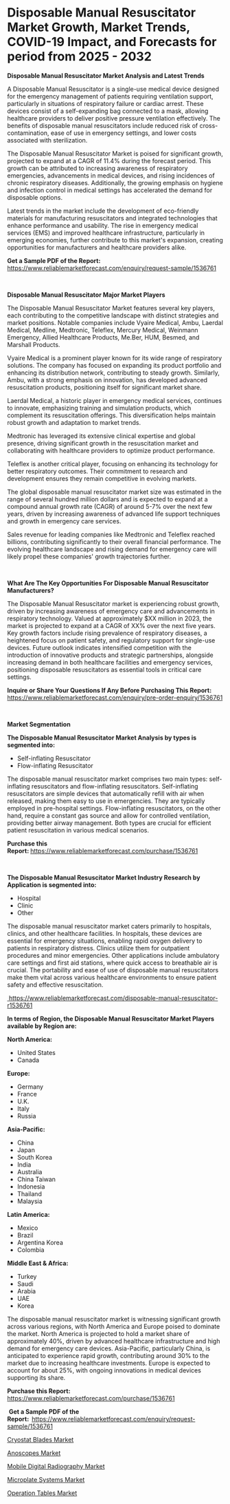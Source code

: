 <p><h1>Disposable Manual Resuscitator Market Growth, Market Trends, COVID-19 Impact, and Forecasts for period from 2025 - 2032</h1></p><p><strong>Disposable Manual Resuscitator Market Analysis and Latest Trends</strong></p>
<p><p>A Disposable Manual Resuscitator is a single-use medical device designed for the emergency management of patients requiring ventilation support, particularly in situations of respiratory failure or cardiac arrest. These devices consist of a self-expanding bag connected to a mask, allowing healthcare providers to deliver positive pressure ventilation effectively. The benefits of disposable manual resuscitators include reduced risk of cross-contamination, ease of use in emergency settings, and lower costs associated with sterilization.</p><p>The Disposable Manual Resuscitator Market is poised for significant growth, projected to expand at a CAGR of 11.4% during the forecast period. This growth can be attributed to increasing awareness of respiratory emergencies, advancements in medical devices, and rising incidences of chronic respiratory diseases. Additionally, the growing emphasis on hygiene and infection control in medical settings has accelerated the demand for disposable options. </p><p>Latest trends in the market include the development of eco-friendly materials for manufacturing resuscitators and integrated technologies that enhance performance and usability. The rise in emergency medical services (EMS) and improved healthcare infrastructure, particularly in emerging economies, further contribute to this market's expansion, creating opportunities for manufacturers and healthcare providers alike.</p></p>
<p><strong>Get a Sample PDF of the Report:&nbsp;</strong> <a href="https://www.reliablemarketforecast.com/enquiry/request-sample/1536761?utm_campaign=1875&utm_medium=2&utm_source=Github&utm_content=ia&utm_term=04032025&utm_id=disposable-manual-resuscitator">https://www.reliablemarketforecast.com/enquiry/request-sample/1536761</a></p>
<p>&nbsp;</p>
<p><strong>Disposable Manual Resuscitator Major Market Players</strong></p>
<p><p>The Disposable Manual Resuscitator Market features several key players, each contributing to the competitive landscape with distinct strategies and market positions. Notable companies include Vyaire Medical, Ambu, Laerdal Medical, Medline, Medtronic, Teleflex, Mercury Medical, Weinmann Emergency, Allied Healthcare Products, Me.Ber, HUM, Besmed, and Marshall Products.</p><p>Vyaire Medical is a prominent player known for its wide range of respiratory solutions. The company has focused on expanding its product portfolio and enhancing its distribution network, contributing to steady growth. Similarly, Ambu, with a strong emphasis on innovation, has developed advanced resuscitation products, positioning itself for significant market share.</p><p>Laerdal Medical, a historic player in emergency medical services, continues to innovate, emphasizing training and simulation products, which complement its resuscitation offerings. This diversification helps maintain robust growth and adaptation to market trends.</p><p>Medtronic has leveraged its extensive clinical expertise and global presence, driving significant growth in the resuscitation market and collaborating with healthcare providers to optimize product performance.</p><p>Teleflex is another critical player, focusing on enhancing its technology for better respiratory outcomes. Their commitment to research and development ensures they remain competitive in evolving markets.</p><p>The global disposable manual resuscitator market size was estimated in the range of several hundred million dollars and is expected to expand at a compound annual growth rate (CAGR) of around 5-7% over the next few years, driven by increasing awareness of advanced life support techniques and growth in emergency care services.</p><p>Sales revenue for leading companies like Medtronic and Teleflex reached billions, contributing significantly to their overall financial performance. The evolving healthcare landscape and rising demand for emergency care will likely propel these companies' growth trajectories further.</p></p>
<p>&nbsp;</p>
<p><strong>What Are The Key Opportunities For Disposable Manual Resuscitator Manufacturers?</strong></p>
<p><p>The Disposable Manual Resuscitator market is experiencing robust growth, driven by increasing awareness of emergency care and advancements in respiratory technology. Valued at approximately $XX million in 2023, the market is projected to expand at a CAGR of XX% over the next five years. Key growth factors include rising prevalence of respiratory diseases, a heightened focus on patient safety, and regulatory support for single-use devices. Future outlook indicates intensified competition with the introduction of innovative products and strategic partnerships, alongside increasing demand in both healthcare facilities and emergency services, positioning disposable resuscitators as essential tools in critical care settings.</p></p>
<p><strong>Inquire or Share Your Questions If Any Before Purchasing This Report:</strong> <a href="https://www.reliablemarketforecast.com/enquiry/pre-order-enquiry/1536761?utm_campaign=1875&utm_medium=2&utm_source=Github&utm_content=ia&utm_term=04032025&utm_id=disposable-manual-resuscitator">https://www.reliablemarketforecast.com/enquiry/pre-order-enquiry/1536761</a></p>
<p>&nbsp;</p>
<p><strong>Market Segmentation</strong></p>
<p><strong>The Disposable Manual Resuscitator Market Analysis by types is segmented into:</strong></p>
<p><ul><li>Self-inflating Resuscitator</li><li>Flow-inflating Resuscitator</li></ul></p>
<p><p>The disposable manual resuscitator market comprises two main types: self-inflating resuscitators and flow-inflating resuscitators. Self-inflating resuscitators are simple devices that automatically refill with air when released, making them easy to use in emergencies. They are typically employed in pre-hospital settings. Flow-inflating resuscitators, on the other hand, require a constant gas source and allow for controlled ventilation, providing better airway management. Both types are crucial for efficient patient resuscitation in various medical scenarios.</p></p>
<p><strong>Purchase this Report:&nbsp;</strong><a href="https://www.reliablemarketforecast.com/purchase/1536761?utm_campaign=1875&utm_medium=2&utm_source=Github&utm_content=ia&utm_term=04032025&utm_id=disposable-manual-resuscitator">https://www.reliablemarketforecast.com/purchase/1536761</a></p>
<p>&nbsp;</p>
<p><strong>The Disposable Manual Resuscitator Market Industry Research by Application is segmented into:</strong></p>
<p><ul><li>Hospital</li><li>Clinic</li><li>Other</li></ul></p>
<p><p>The disposable manual resuscitator market caters primarily to hospitals, clinics, and other healthcare facilities. In hospitals, these devices are essential for emergency situations, enabling rapid oxygen delivery to patients in respiratory distress. Clinics utilize them for outpatient procedures and minor emergencies. Other applications include ambulatory care settings and first aid stations, where quick access to breathable air is crucial. The portability and ease of use of disposable manual resuscitators make them vital across various healthcare environments to ensure patient safety and effective resuscitation.</p></p>
<p><a href="https://www.reliablemarketforecast.com/disposable-manual-resuscitator-r1536761?utm_campaign=1875&utm_medium=2&utm_source=Github&utm_content=ia&utm_term=04032025&utm_id=disposable-manual-resuscitator">&nbsp;https://www.reliablemarketforecast.com/disposable-manual-resuscitator-r1536761</a></p>
<p><strong>In terms of Region, the Disposable Manual Resuscitator Market Players available by Region are:</strong></p>
<p>
    <p> <strong> North America: </strong>
        <ul>
            <li>United States</li>
            <li>Canada</li>
        </ul>
        </p> 
    <p> <strong> Europe: </strong>
        <ul>
            <li>Germany</li>
            <li>France</li>
            <li>U.K.</li>
            <li>Italy</li>
            <li>Russia</li>
        </ul>
        </p> 
    <p> <strong> Asia-Pacific: </strong>
        <ul>
            <li>China</li>
            <li>Japan</li>
            <li>South Korea</li>
            <li>India</li>
            <li>Australia</li>
            <li>China Taiwan</li>
            <li>Indonesia</li>
            <li>Thailand</li>
            <li>Malaysia</li>
        </ul>
        </p> 
    <p> <strong> Latin America: </strong>
        <ul>
            <li>Mexico</li>
            <li>Brazil</li>
            <li>Argentina Korea</li>
            <li>Colombia</li>
        </ul>
        </p> 
    <p> <strong> Middle East & Africa: </strong>
        <ul>
            <li>Turkey</li>
            <li>Saudi</li>
            <li>Arabia</li>
            <li>UAE</li>
            <li>Korea</li>
        </ul>
    </p>
    </p>
<p><p>The disposable manual resuscitator market is witnessing significant growth across various regions, with North America and Europe poised to dominate the market. North America is projected to hold a market share of approximately 40%, driven by advanced healthcare infrastructure and high demand for emergency care devices. Asia-Pacific, particularly China, is anticipated to experience rapid growth, contributing around 30% to the market due to increasing healthcare investments. Europe is expected to account for about 25%, with ongoing innovations in medical devices supporting its share.</p></p>
<p><strong>Purchase this Report: </strong><a href="https://www.reliablemarketforecast.com/purchase/1536761?utm_campaign=1875&utm_medium=2&utm_source=Github&utm_content=ia&utm_term=04032025&utm_id=disposable-manual-resuscitator">https://www.reliablemarketforecast.com/purchase/1536761</a></p>
<p>&nbsp;<strong>Get a Sample PDF of the Report:&nbsp;&nbsp;</strong><a href="https://www.reliablemarketforecast.com/enquiry/request-sample/1536761?utm_campaign=1875&utm_medium=2&utm_source=Github&utm_content=ia&utm_term=04032025&utm_id=disposable-manual-resuscitator">https://www.reliablemarketforecast.com/enquiry/request-sample/1536761</a></p>
<p><strong></strong></p>
<p><p><a href="https://github.com/omemaeuseda/Market-Research-Report-List-1/blob/main/cryostat-blades-market.md?utm_campaign=1875&utm_medium=2&utm_source=Github&utm_content=ia&utm_term=04032025&utm_id=disposable-manual-resuscitator">Cryostat Blades Market</a></p><p><a href="https://github.com/navodfetiya/Market-Research-Report-List-1/blob/main/anoscopes-market.md?utm_campaign=1875&utm_medium=2&utm_source=Github&utm_content=ia&utm_term=04032025&utm_id=disposable-manual-resuscitator">Anoscopes Market</a></p><p><a href="https://github.com/doganaqev/Market-Research-Report-List-1/blob/main/mobile-digital-radiography-market.md?utm_campaign=1875&utm_medium=2&utm_source=Github&utm_content=ia&utm_term=04032025&utm_id=disposable-manual-resuscitator">Mobile Digital Radiography Market</a></p><p><a href="https://github.com/rentzszaszjn/Market-Research-Report-List-1/blob/main/microplate-systems-market.md?utm_campaign=1875&utm_medium=2&utm_source=Github&utm_content=ia&utm_term=04032025&utm_id=disposable-manual-resuscitator">Microplate Systems Market</a></p><p><a href="https://github.com/yenagmah/Market-Research-Report-List-1/blob/main/operation-tables-market.md?utm_campaign=1875&utm_medium=2&utm_source=Github&utm_content=ia&utm_term=04032025&utm_id=disposable-manual-resuscitator">Operation Tables Market</a></p></p>